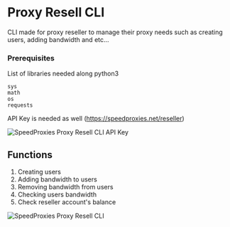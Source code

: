 # Proxy Resell CLI

CLI made for proxy reseller to manage their proxy needs such as creating users, adding bandwidth and etc...

### Prerequisites
List of libraries needed along python3
```
sys
math
os
requests
```
API Key is needed as well (https://speedproxies.net/reseller)

![SpeedProxies Proxy Resell CLI API Key](https://cdn.discordapp.com/attachments/578609872669507618/811387224369266728/unknown.png)

## Functions
1. Creating users
2. Adding bandwidth to users
3. Removing bandwidth from users
4. Checking users bandwidth
5. Check reseller account's balance

![SpeedProxies Proxy Resell CLI](https://cdn.discordapp.com/attachments/578609872669507618/811385206581493810/unknown.png)
